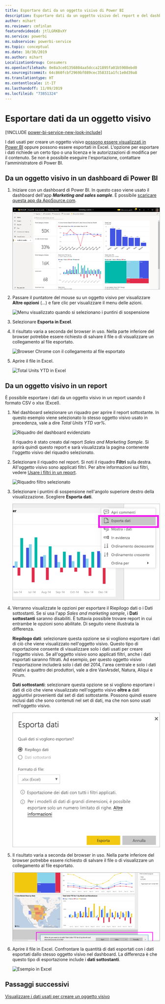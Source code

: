 ```yaml
---
title: Esportare dati da un oggetto visivo di Power BI
description: Esportare dati da un oggetto visivo del report e del dashboard e visualizzarli in Excel.
author: mihart
ms.reviewer: cmfinlan
featuredvideoid: jtlLGRKBvXY
ms.service: powerbi
ms.subservice: powerbi-service
ms.topic: conceptual
ms.date: 10/30/2019
ms.author: mihart
LocalizationGroup: Consumers
ms.openlocfilehash: 0e8a3ce01356804aa5dcca21895fa01b5908ebd0
ms.sourcegitcommit: 64c860fcbf2969bf089cec358331a1fc1e0d39a8
ms.translationtype: HT
ms.contentlocale: it-IT
ms.lasthandoff: 11/09/2019
ms.locfileid: "73851324"
---
```

# <a name="export-data-from-a-visual"></a>Esportare dati da un oggetto visivo

[!INCLUDE [power-bi-service-new-look-include](../includes/power-bi-service-new-look-include.md)]

I dati usati per creare un oggetto visivo [possono essere visualizzati in Power BI](end-user-show-data.md) oppure possono essere esportati in Excel. L'opzione per esportare i dati richiede un certo tipo o una licenza e le autorizzazioni di modifica per il contenuto. Se non è possibile eseguire l'esportazione, contattare l'amministratore di Power BI. 

## <a name="from-a-visual-on-a-power-bi-dashboard"></a>Da un oggetto visivo in un dashboard di Power BI

1. Iniziare con un dashboard di Power BI. In questo caso viene usato il dashboard dell'app ***Marketing and sales sample***. È possibile [scaricare questa app da AppSource.com](https://appsource.microsoft.com/product/power-bi/microsoft-retail-analysis-sample.salesandmarketingsample-preview?flightCodes=e2b06c7a-a438-4d99-9eb6-4324ce87f282).

    ![Dashboard dell'app](media/end-user-export/power-bi-dashboards.png)

2. Passare il puntatore del mouse su un oggetto visivo per visualizzare **Altre opzioni** (...) e fare clic per visualizzare il menu delle azioni.

    ![Menu visualizzato quando si selezionano i puntini di sospensione](media/end-user-export/power-bi-action-menu.png)

3. Selezionare **Esporta in Excel**.

4. Il risultato varia a seconda del browser in uso. Nella parte inferiore del browser potrebbe essere richiesto di salvare il file o di visualizzare un collegamento al file esportato. 

    ![Browser Chrome con il collegamento al file esportato](media/end-user-export/power-bi-dashboard-exports.png)

5. Aprire il file in Excel.  

    ![Total Units YTD in Excel](media/end-user-export/power-bi-excel.png)


## <a name="from-a-visual-in-a-report"></a>Da un oggetto visivo in un report
È possibile esportare i dati da un oggetto visivo in un report usando il formato CSV o xlsx (Excel). 

1. Nel dashboard selezionare un riquadro per aprire il report sottostante.  In questo esempio viene selezionato lo stesso oggetto visivo usato in precedenza, vale a dire *Total Units YTD var%.* 

    ![Riquadro del dashboard evidenziato](media/end-user-export/power-bi-export-reports.png)

    Il riquadro è stato creato dal report *Sales and Marketing Sample*. Si aprirà quindi questo report e sarà visualizzata la pagina contenente l'oggetto visivo del riquadro selezionato. 

2. Selezionare il riquadro nel report. Si noti il riquadro **Filtri** sulla destra. All'oggetto visivo sono applicati filtri. Per altre informazioni sui filtri, vedere [Usare i filtri in un report](end-user-report-filter.md).

    ![Riquadro filtro selezionato](media/end-user-export/power-bi-export-filter.png)


3. Selezionare i puntini di sospensione nell'angolo superiore destro della visualizzazione. Scegliere **Esporta dati**.

    ![Esportare i dati selezionati dall'elenco a discesa](media/end-user-export/power-bi-export-report.png)

4. Verranno visualizzate le opzioni per esportare il Riepilogo dati o i Dati sottostanti. Se si usa l'app *Sales and marketing sample*, i **Dati sottostanti** saranno disabiliti. È tuttavia possibile trovare report in cui entrambe le opzioni sono abilitate. Di seguito viene illustrata la differenza.

    **Riepilogo dati**: selezionare questa opzione se si vogliono esportare i dati di ciò che viene visualizzato nell'oggetto visivo.  Questo tipo di esportazione consente di visualizzare solo i dati usati per creare l'oggetto visivo. Se all'oggetto visivo sono applicati filtri, anche i dati esportati saranno filtrati. Ad esempio, per questo oggetto visivo l'esportazione includerà solo i dati del 2014, l'area centrale e solo i dati relativi a quattro dei produttori, vale a dire VanArsdel, Natura, Aliqui e Pirum.
  

    **Dati sottostanti**: selezionare questa opzione se si vogliono esportare i dati di ciò che viene visualizzato nell'oggetto visivo **oltre a** dati aggiuntivi provenienti dal set di dati sottostante.  Possono quindi essere inclusi dati che sono contenuti nel set di dati, ma che non sono usati nell'oggetto visivo. 

    ![Menu in cui si sceglie il riepilogo dati o i dati sottostanti](media/end-user-export/power-bi-export-option.png)

5. Il risultato varia a seconda del browser in uso. Nella parte inferiore del browser potrebbe essere richiesto di salvare il file o di visualizzare un collegamento al file esportato. 

    ![Visualizzazione del file esportato nel browser Microsoft Edge](media/end-user-export/power-bi-export-edge-browser.png)


6. Aprire il file in Excel. Confrontare la quantità di dati esportati con i dati esportati dallo stesso oggetto visivo nel dashboard. La differenza è che questo tipo di esportazione include i **dati sottostanti**. 

    ![Esempio in Excel](media/end-user-export/power-bi-underlying.png)

## <a name="next-steps"></a>Passaggi successivi

[Visualizzare i dati usati per creare un oggetto visivo](end-user-show-data.md)